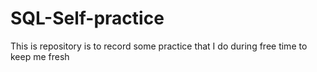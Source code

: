 # SQL-Self-practice

This is repository is to record some practice that I do during free time to keep me fresh
